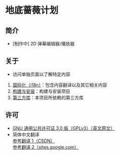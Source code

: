# 地底蔷薇计划
## 简介
- \[制作中\] 2D 弹幕编辑器/播放器

## 关于
- 访问单独页面以了解特定内容  
1. [国际化（i18n）](./i18n.md)：包含内容翻译以及其它相关内容
2. [构建与安装](./build.md)：构建与安装项目
3. [第三方库](./3rd.md)：本项目所依赖的第三方库

## 许可
- [GNU 通用公共许可证 3.0 版（GPLv3）（英文原文）](../../LICENSE)  
- 简体中文翻译  
  [参考翻译 1（CSDN）](https://blog.csdn.net/lan_13217/article/details/83676988)  
  [参考翻译 2（sites.google.com）](https://sites.google.com/site/bergwolf02/gplv3_zh)
